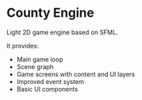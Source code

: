 # County Engine
Light 2D game engine based on SFML.

It provides:
* Main game loop
* Scene graph
* Game screens with content and UI layers
* Improved event system
* Basic UI components